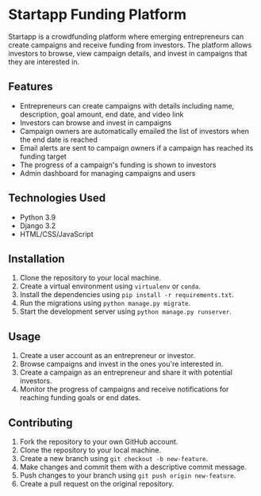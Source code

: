 # Startapp Funding Platform

Startapp is a crowdfunding platform where emerging entrepreneurs can create campaigns and receive funding from investors. The platform allows investors to browse, view campaign details, and invest in campaigns that they are interested in.

## Features

- Entrepreneurs can create campaigns with details including name, description, goal amount, end date, and video link
- Investors can browse and invest in campaigns
- Campaign owners are automatically emailed the list of investors when the end date is reached
- Email alerts are sent to campaign owners if a campaign has reached its funding target
- The progress of a campaign's funding is shown to investors
- Admin dashboard for managing campaigns and users

## Technologies Used

- Python 3.9
- Django 3.2
- HTML/CSS/JavaScript

## Installation

1. Clone the repository to your local machine.
2. Create a virtual environment using `virtualenv` or `conda`.
3. Install the dependencies using `pip install -r requirements.txt`.
5. Run the migrations using `python manage.py migrate`.
6. Start the development server using `python manage.py runserver`.

## Usage

1. Create a user account as an entrepreneur or investor.
2. Browse campaigns and invest in the ones you're interested in.
3. Create a campaign as an entrepreneur and share it with potential investors.
4. Monitor the progress of campaigns and receive notifications for reaching funding goals or end dates.

## Contributing

1. Fork the repository to your own GitHub account.
2. Clone the repository to your local machine.
3. Create a new branch using `git checkout -b new-feature`.
4. Make changes and commit them with a descriptive commit message.
5. Push changes to your branch using `git push origin new-feature`.
6. Create a pull request on the original repository.
